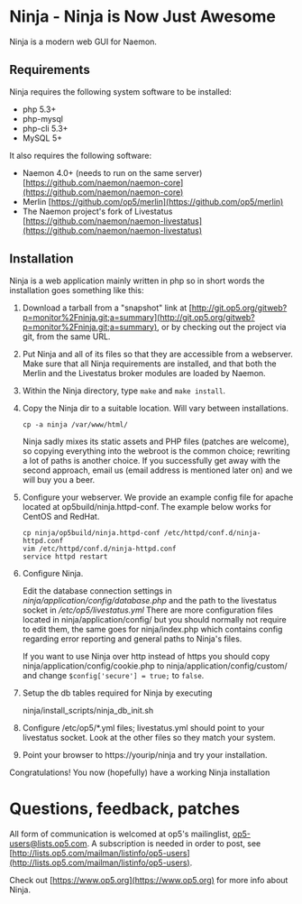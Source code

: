 # Ninja - Ninja is Now Just Awesome

Ninja is a modern web GUI for Naemon.

## Requirements

Ninja requires the following system software to be installed:

- php 5.3+
- php-mysql
- php-cli 5.3+
- MySQL 5+

It also requires the following software:

- Naemon 4.0+ (needs to run on the same server) [https://github.com/naemon/naemon-core](https://github.com/naemon/naemon-core)
- Merlin [https://github.com/op5/merlin](https://github.com/op5/merlin)
- The Naemon project's fork of Livestatus [https://github.com/naemon/naemon-livestatus](https://github.com/naemon/naemon-livestatus)

## Installation

Ninja is a web application mainly written in php so in short words the
installation goes something like this:

1.  Download a tarball from a "snapshot" link at
    [http://git.op5.org/gitweb?p=monitor%2Fninja.git;a=summary](http://git.op5.org/gitweb?p=monitor%2Fninja.git;a=summary),
    or by checking out the project via git, from the same URL.

2.  Put Ninja and all of its files so that they are accessible from a webserver.
    Make sure that all Ninja requirements are installed, and that both the
    Merlin and the Livestatus broker modules are loaded by Naemon.

3.  Within the Ninja directory, type `make` and `make install`.

4.  Copy the Ninja dir to a suitable location. Will vary between installations.

        cp -a ninja /var/www/html/

    Ninja sadly mixes its static assets and PHP files (patches are welcome), so
    copying everything into the webroot is the common choice; rewriting a lot
    of paths is another choice. If you successfully get away with the second
    approach, email us (email address is mentioned later on) and we will buy
    you a beer.

5.  Configure your webserver. We provide an example config file for apache
    located at op5build/ninja.httpd-conf. The example below works for
    CentOS and RedHat.

        cp ninja/op5build/ninja.httpd-conf /etc/httpd/conf.d/ninja-httpd.conf
        vim /etc/httpd/conf.d/ninja-httpd.conf
        service httpd restart

6.  Configure Ninja.

    Edit the database connection settings in
    *ninja/application/config/database.php* and the path to the livestatus
    socket in */etc/op5/livestatus.yml* There are more configuration files
    located in ninja/application/config/ but you should normally not require to
    edit them, the same goes for ninja/index.php which contains config
    regarding error reporting and general paths to Ninja's files.

    If you want to use Ninja over http instead of https you should copy
      ninja/application/config/cookie.php
    to
      ninja/application/config/custom/
    and change `$config['secure'] = true;` to `false`.

7.  Setup the db tables required for Ninja by executing

      ninja/install_scripts/ninja_db_init.sh

8.  Configure /etc/op5/*.yml files; livestatus.yml should point to your
    livestatus socket. Look at the other files so they match your system.

9.  Point your browser to https://yourip/ninja and try your installation.

Congratulations! You now (hopefully) have a working Ninja installation

# Questions, feedback, patches

All form of communication is welcomed at op5's mailinglist,
op5-users@lists.op5.com. A subscription is needed in order to post, see
[http://lists.op5.com/mailman/listinfo/op5-users](http://lists.op5.com/mailman/listinfo/op5-users).

Check out [https://www.op5.org](https://www.op5.org) for more info about Ninja.

